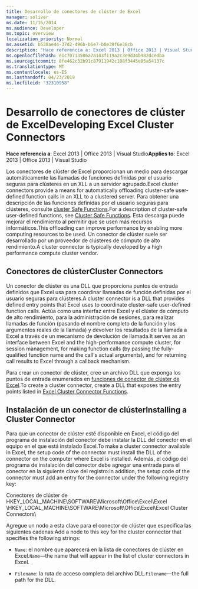 ```yaml
---
title: Desarrollo de conectores de clúster de Excel
manager: soliver
ms.date: 11/16/2014
ms.audience: Developer
ms.topic: overview
localization_priority: Normal
ms.assetid: b538ae44-37d2-496b-b6e7-b0e39f6e38cb
description: 'Hace referencia a: Excel 2013 | Office 2013 | Visual Studio'
ms.openlocfilehash: e1c70713586a7a143f119a2c3e9d34b982dcedba
ms.sourcegitcommit: 8fe462c32b91c87911942c188f3445e85a54137c
ms.translationtype: MT
ms.contentlocale: es-ES
ms.lasthandoff: 04/23/2019
ms.locfileid: "32310958"
---
```

# <a name="developing-excel-cluster-connectors"></a><span data-ttu-id="1cf6e-103">Desarrollo de conectores de clúster de Excel</span><span class="sxs-lookup"><span data-stu-id="1cf6e-103">Developing Excel Cluster Connectors</span></span>

<span data-ttu-id="1cf6e-104">**Hace referencia a**: Excel 2013 | Office 2013 | Visual Studio</span><span class="sxs-lookup"><span data-stu-id="1cf6e-104">**Applies to**: Excel 2013 | Office 2013 | Visual Studio</span></span> 
  
<span data-ttu-id="1cf6e-105">Los conectores de clúster de Excel proporcionan un medio para descargar automáticamente las llamadas de funciones definidas por el usuario seguras para clústeres en un XLL a un servidor agrupado.</span><span class="sxs-lookup"><span data-stu-id="1cf6e-105">Excel cluster connectors provide a means for automatically offloading cluster-safe user-defined function calls in an XLL to a clustered server.</span></span> <span data-ttu-id="1cf6e-106">Para obtener una descripción de las funciones definidas por el usuario seguras para clústeres, consulte [cluster Safe Functions](cluster-safe-functions.md).</span><span class="sxs-lookup"><span data-stu-id="1cf6e-106">For a description of cluster-safe user-defined functions, see [Cluster Safe Functions](cluster-safe-functions.md).</span></span> <span data-ttu-id="1cf6e-107">Esta descarga puede mejorar el rendimiento al permitir que se usen más recursos informáticos.</span><span class="sxs-lookup"><span data-stu-id="1cf6e-107">This offloading can improve performance by enabling more computing resources to be used.</span></span> <span data-ttu-id="1cf6e-108">Un conector de clúster suele ser desarrollado por un proveedor de clústeres de cómputo de alto rendimiento.</span><span class="sxs-lookup"><span data-stu-id="1cf6e-108">A cluster connector is typically developed by a high performance compute cluster vendor.</span></span>
  
## <a name="cluster-connectors"></a><span data-ttu-id="1cf6e-109">Conectores de clúster</span><span class="sxs-lookup"><span data-stu-id="1cf6e-109">Cluster Connectors</span></span>

<span data-ttu-id="1cf6e-110">Un conector de clúster es una DLL que proporciona puntos de entrada definidos que Excel usa para coordinar llamadas de función definidas por el usuario seguras para clústeres.</span><span class="sxs-lookup"><span data-stu-id="1cf6e-110">A cluster connector is a DLL that provides defined entry points that Excel uses to coordinate cluster-safe user-defined function calls.</span></span> <span data-ttu-id="1cf6e-111">Actúa como una interfaz entre Excel y el clúster de cómputo de alto rendimiento, para la administración de sesiones, para realizar llamadas de función (pasando el nombre completo de la función y los argumentos reales de la llamada) y devolver los resultados de la llamada a Excel a través de un mecanismo de devolución de llamada.</span><span class="sxs-lookup"><span data-stu-id="1cf6e-111">It serves as an interface between Excel and the high-performance compute cluster, for session management, for making function calls (by passing the fully-qualified function name and the call's actual arguments), and for returning call results to Excel through a callback mechanism.</span></span>
  
<span data-ttu-id="1cf6e-112">Para crear un conector de clúster, cree un archivo DLL que exponga los puntos de entrada enumerados en [funciones de conector de clúster de Excel](excel-cluster-connector-functions.md).</span><span class="sxs-lookup"><span data-stu-id="1cf6e-112">To create a cluster connector, create a DLL that exposes the entry points listed in [Excel Cluster Connector Functions](excel-cluster-connector-functions.md).</span></span>
  
## <a name="installing-a-cluster-connector"></a><span data-ttu-id="1cf6e-113">Instalación de un conector de clúster</span><span class="sxs-lookup"><span data-stu-id="1cf6e-113">Installing a Cluster Connector</span></span>

<span data-ttu-id="1cf6e-114">Para que un conector de clúster esté disponible en Excel, el código del programa de instalación del conector debe instalar la DLL del conector en el equipo en el que está instalado Excel.</span><span class="sxs-lookup"><span data-stu-id="1cf6e-114">To make a cluster connector available in Excel, the setup code of the connector must install the DLL of the connector on the computer where Excel is installed.</span></span> <span data-ttu-id="1cf6e-115">Además, el código del programa de instalación del conector debe agregar una entrada para el conector en la siguiente clave del registro:</span><span class="sxs-lookup"><span data-stu-id="1cf6e-115">In addition, the setup code of the connector must add an entry for the connector under the following registry key:</span></span>
  
<span data-ttu-id="1cf6e-116">Conectores de clúster de HKEY_LOCAL_MACHINE\SOFTWARE\Microsoft\Office\Excel\Excel \\</span><span class="sxs-lookup"><span data-stu-id="1cf6e-116">HKEY_LOCAL_MACHINE\SOFTWARE\Microsoft\Office\Excel\Excel Cluster Connectors\\</span></span>
  
<span data-ttu-id="1cf6e-117">Agregue un nodo a esta clave para el conector de clúster que especifica las siguientes cadenas:</span><span class="sxs-lookup"><span data-stu-id="1cf6e-117">Add a node to this key for the cluster connector that specifies the following strings:</span></span>
  
-  <span data-ttu-id="1cf6e-118">`Name`: el nombre que aparecerá en la lista de conectores de clúster en Excel.</span><span class="sxs-lookup"><span data-stu-id="1cf6e-118">`Name`—the name that will appear in the list of cluster connectors in Excel.</span></span>
    
-  <span data-ttu-id="1cf6e-119">`Filename`: la ruta de acceso completa del archivo DLL.</span><span class="sxs-lookup"><span data-stu-id="1cf6e-119">`Filename`—the full path for the DLL.</span></span>
    

